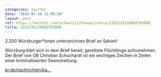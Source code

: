 ```yaml
---
categories: twitter
date: '2019-07-16 21:00:20'
layout: post
ref: https://twitter.com/schwarzlichtwue/status/1151235138803703808
title: 1151235138803703808
---
```

2.200 Würzburger\*innen unterzeichnen Brief an Salvini!



Würzburg klärt sich in dem Brief bereit, gerettete Flüchtlinge aufzunehmen. Der Brief von OB Christian Schuchardt ist ein wichtiges Zeichen in Zeiten einer kriminalisierten Seenotrettung.

[br.de/nachrichten/ba…](https://www.br.de/nachrichten/bayern/petition-2-200-wuerzburger-solidarisieren-sich-mit-fluechtlingen,RWP4R42) 